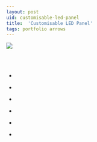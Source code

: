 ```yaml
---
layout: post
uid: customisable-led-panel
title:  'Customisable LED Panel'
tags: portfolio arrows
---
```


<a href="{{ site.url }}/images/portfolio/customisable-led-panel/IMG_20180726_151200.jpg">
<img src = "{{ site.url }}/images/portfolio/customisable-led-panel/IMG_20180726_151200.jpg">
</a>


<div class="sqs-html-content">
 <p class="" style="white-space:pre-wrap;">
 </p>
</div>


<ul class="projects clearfix">
  <li>
    <div class="project" style='background-image: url({{ site.url }}/images/portfolio/customisable-led-panel/IMG_20180726_151207.jpg)'>
      <a class="cover" href="{{ site.url }}/images/portfolio/customisable-led-panel/IMG_20180726_151207.jpg"></a>
    </div>
  </li>
  <li>
    <div class="project" style='background-image: url({{ site.url }}/images/portfolio/customisable-led-panel/IMG_20180726_151041.jpg)'>
      <a class="cover" href="{{ site.url }}/images/portfolio/customisable-led-panel/IMG_20180726_151041.jpg"></a>
    </div>
  </li>
  <li>
    <div class="project" style='background-image: url({{ site.url }}/images/portfolio/customisable-led-panel/IMG_20180828_103713.jpg)'>
      <a class="cover" href="{{ site.url }}/images/portfolio/customisable-led-panel/IMG_20180828_103713.jpg"></a>
    </div>
  </li>
  <li>
    <div class="project" style='background-image: url({{ site.url }}/images/portfolio/customisable-led-panel/IMG_20180829_183848.jpg)'>
      <a class="cover" href="{{ site.url }}/images/portfolio/customisable-led-panel/IMG_20180829_183848.jpg"></a>
    </div>
  </li>
  <li>
    <div class="project" style='background-image: url({{ site.url }}/images/portfolio/customisable-led-panel/IMG_20180829_183928.jpg)'>
      <a class="cover" href="{{ site.url }}/images/portfolio/customisable-led-panel/IMG_20180829_183928.jpg"></a>
    </div>
  </li>
  <li>
    <div class="project" style='background-image: url({{ site.url }}/images/portfolio/customisable-led-panel/IMG_20180726_151047.jpg)'>
      <a class="cover" href="{{ site.url }}/images/portfolio/customisable-led-panel/IMG_20180726_151047.jpg"></a>
    </div>
  </li>
</ul>
<br>


